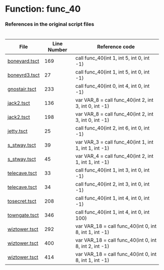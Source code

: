 # Function: func_40 
### References in the original script files

#

| File | Line Number | Reference code |
| --- | --- | --- |
| [boneyard.tsct](../../../out/boneyard.tsct#L169) | 169 | call func_40(int 1, int 5, int 0, int -1) |
| [boneyrd3.tsct](../../../out/boneyrd3.tsct#L27) | 27 | call func_40(int 1, int 5, int 0, int -1) |
| [gnostair.tsct](../../../out/gnostair.tsct#L233) | 233 | call func_40(int 0, int 4, int 0, int -1) |
| [jack2.tsct](../../../out/jack2.tsct#L136) | 136 | var VAR_8 = call func_40(int 2, int 3, int 0, int -1) |
| [jack2.tsct](../../../out/jack2.tsct#L198) | 198 | var VAR_8 = call func_40(int 2, int 3, int 0, int -1) |
| [jetty.tsct](../../../out/jetty.tsct#L25) | 25 | call func_40(int 2, int 6, int 0, int -1) |
| [s_stway.tsct](../../../out/s_stway.tsct#L39) | 39 | var VAR_3 = call func_40(int 1, int 1, int 1, int -1) |
| [s_stway.tsct](../../../out/s_stway.tsct#L45) | 45 | var VAR_4 = call func_40(int 2, int 1, int 1, int -1) |
| [telecave.tsct](../../../out/telecave.tsct#L33) | 33 | call func_40(int 1, int 3, int 0, int -1) |
| [telecave.tsct](../../../out/telecave.tsct#L34) | 34 | call func_40(int 2, int 3, int 0, int -1) |
| [tosecret.tsct](../../../out/tosecret.tsct#L208) | 208 | call func_40(int 1, int 4, int 0, int -1) |
| [towngate.tsct](../../../out/towngate.tsct#L346) | 346 | call func_40(int 1, int 4, int 0, int 100) |
| [wiztower.tsct](../../../out/wiztower.tsct#L292) | 292 | var VAR_18 = call func_40(int 0, int 8, int 1, int -1) |
| [wiztower.tsct](../../../out/wiztower.tsct#L400) | 400 | var VAR_18 = call func_40(int 0, int 8, int 2, int -1) |
| [wiztower.tsct](../../../out/wiztower.tsct#L414) | 414 | var VAR_18 = call func_40(int 0, int 8, int 1, int -1) |

